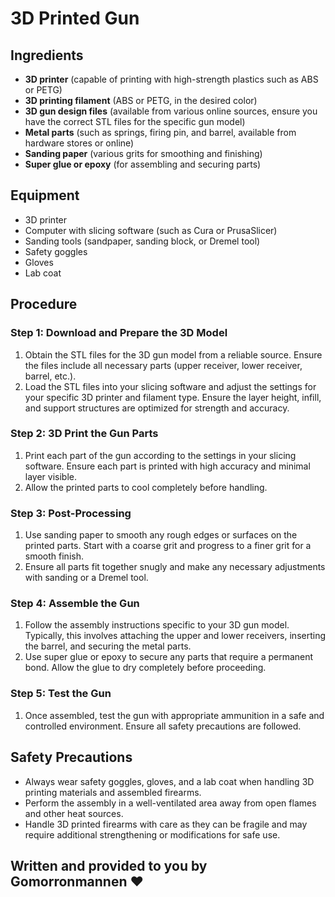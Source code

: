 # 3D Printed Gun

## Ingredients

- **3D printer** (capable of printing with high-strength plastics such as ABS or PETG)
- **3D printing filament** (ABS or PETG, in the desired color)
- **3D gun design files** (available from various online sources, ensure you have the correct STL files for the specific gun model)
- **Metal parts** (such as springs, firing pin, and barrel, available from hardware stores or online)
- **Sanding paper** (various grits for smoothing and finishing)
- **Super glue or epoxy** (for assembling and securing parts)

## Equipment

- 3D printer
- Computer with slicing software (such as Cura or PrusaSlicer)
- Sanding tools (sandpaper, sanding block, or Dremel tool)
- Safety goggles
- Gloves
- Lab coat

## Procedure

### Step 1: Download and Prepare the 3D Model

1. Obtain the STL files for the 3D gun model from a reliable source. Ensure the files include all necessary parts (upper receiver, lower receiver, barrel, etc.).
2. Load the STL files into your slicing software and adjust the settings for your specific 3D printer and filament type. Ensure the layer height, infill, and support structures are optimized for strength and accuracy.

### Step 2: 3D Print the Gun Parts

1. Print each part of the gun according to the settings in your slicing software. Ensure each part is printed with high accuracy and minimal layer visible.
2. Allow the printed parts to cool completely before handling.

### Step 3: Post-Processing

1. Use sanding paper to smooth any rough edges or surfaces on the printed parts. Start with a coarse grit and progress to a finer grit for a smooth finish.
2. Ensure all parts fit together snugly and make any necessary adjustments with sanding or a Dremel tool.

### Step 4: Assemble the Gun

1. Follow the assembly instructions specific to your 3D gun model. Typically, this involves attaching the upper and lower receivers, inserting the barrel, and securing the metal parts.
2. Use super glue or epoxy to secure any parts that require a permanent bond. Allow the glue to dry completely before proceeding.

### Step 5: Test the Gun

1. Once assembled, test the gun with appropriate ammunition in a safe and controlled environment. Ensure all safety precautions are followed.

## Safety Precautions

- Always wear safety goggles, gloves, and a lab coat when handling 3D printing materials and assembled firearms.
- Perform the assembly in a well-ventilated area away from open flames and other heat sources.
- Handle 3D printed firearms with care as they can be fragile and may require additional strengthening or modifications for safe use.

## Written and provided to you by Gomorronmannen ❤️
